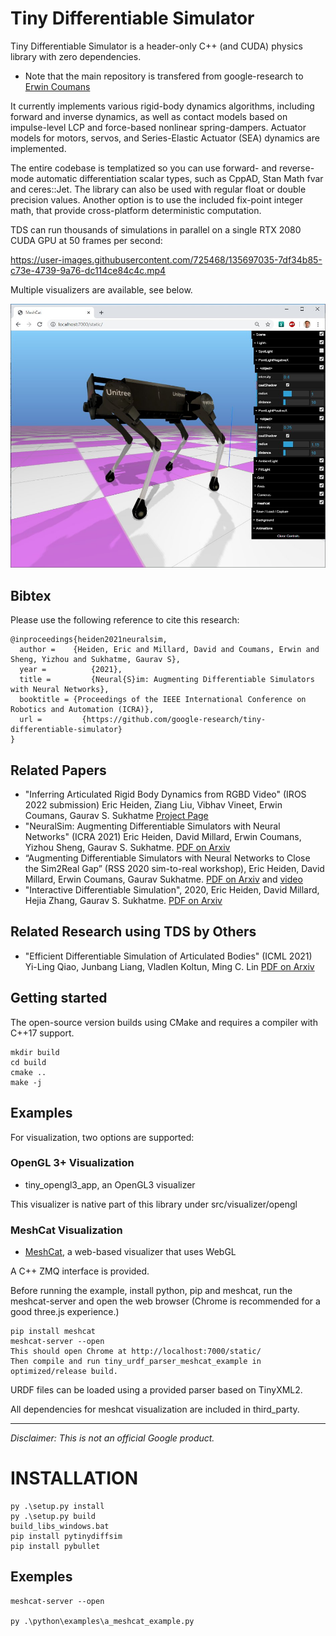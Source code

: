 # Tiny Differentiable Simulator

Tiny Differentiable Simulator is a header-only C++ (and CUDA) physics library with zero dependencies.

+ Note that the main repository is transfered from google-research to [Erwin Coumans](https://github.com/erwincoumans/tiny-differentiable-simulator)

It currently implements various rigid-body dynamics algorithms, including forward and inverse dynamics, as well as contact models based on impulse-level LCP and force-based nonlinear spring-dampers. Actuator models for motors, servos, and Series-Elastic Actuator (SEA) dynamics are implemented.

The entire codebase is templatized so you can use forward- and reverse-mode automatic differentiation
scalar types, such as CppAD, Stan Math fvar and ceres::Jet. The library can also be used with
regular float or double precision values. Another option is to use the included
fix-point integer math, that provide cross-platform deterministic computation.

TDS can run thousands of simulations in parallel on a single RTX 2080 CUDA GPU at 50 frames per second:

https://user-images.githubusercontent.com/725468/135697035-7df34b85-c73e-4739-9a76-dc114ce84c4c.mp4

Multiple visualizers are available, see below.

![](https://github.com/erwincoumans/tiny-differentiable-simulator/blob/master/data/trb_meshcat.jpg)

## Bibtex
Please use the following reference to cite this research:

```
@inproceedings{heiden2021neuralsim,
  author =	  {Heiden, Eric and Millard, David and Coumans, Erwin and Sheng, Yizhou and Sukhatme, Gaurav S},
  year =		  {2021},
  title =		  {Neural{S}im: Augmenting Differentiable Simulators with Neural Networks},
  booktitle = {Proceedings of the IEEE International Conference on Robotics and Automation (ICRA)},
  url =		    {https://github.com/google-research/tiny-differentiable-simulator}
}
```

## Related Papers
* "Inferring Articulated Rigid Body Dynamics from RGBD Video" (IROS 2022 submission) Eric Heiden, Ziang Liu, Vibhav Vineet, Erwin Coumans, Gaurav S. Sukhatme [Project Page](https://eric-heiden.com/publication/2022-video2sim-iros)
* "NeuralSim: Augmenting Differentiable Simulators with Neural Networks" (ICRA 2021) Eric Heiden, David Millard, Erwin Coumans, Yizhou Sheng, Gaurav S. Sukhatme. [PDF on Arxiv](https://arxiv.org/abs/2011.04217)
* “Augmenting Differentiable Simulators with Neural Networks to Close the Sim2Real Gap” (RSS 2020 sim-to-real workshop), Eric Heiden, David Millard, Erwin Coumans, Gaurav Sukhatme. [PDF on Arxiv](https://sim2real.github.io/assets/papers/2020/heiden.pdf) and [video](https://www.youtube.com/watch?v=awhkI5xtFa0)
* "Interactive Differentiable Simulation", 2020, Eric Heiden, David Millard, Hejia Zhang, Gaurav S. Sukhatme. [PDF on Arxiv](https://arxiv.org/abs/1905.10706)

## Related Research using TDS by Others
* "Efficient Differentiable Simulation of Articulated Bodies" (ICML 2021) Yi-Ling Qiao, Junbang Liang, Vladlen Koltun, Ming C. Lin [PDF on Arxiv](https://arxiv.org/abs/2109.07719)

## Getting started
The open-source version builds using CMake and requires a compiler with C++17 support.

```
mkdir build
cd build
cmake ..
make -j
```

## Examples

For visualization, two options are supported:

### OpenGL 3+ Visualization

* tiny_opengl3_app, an OpenGL3 visualizer

This visualizer is native part of this library under src/visualizer/opengl

### MeshCat Visualization

* [MeshCat](https://github.com/rdeits/meshcat), a web-based visualizer that uses WebGL

A C++ ZMQ interface is provided.

Before running the example, install python, pip and meshcat, run the meshcat-server 
and open the web browser (Chrome is recommended for a good three.js experience.)
```
pip install meshcat
meshcat-server --open
This should open Chrome at http://localhost:7000/static/
Then compile and run tiny_urdf_parser_meshcat_example in optimized/release build.
```

URDF files can be loaded using a provided parser based on TinyXML2.

All dependencies for meshcat visualization are included in third_party.

---

*Disclaimer: This is not an official Google product.*
# INSTALLATION
```
py .\setup.py install
py .\setup.py build
build_libs_windows.bat
pip install pytinydiffsim
pip install pybullet
```
## Exemples
```
meshcat-server --open

py .\python\examples\a_meshcat_example.py
 
```